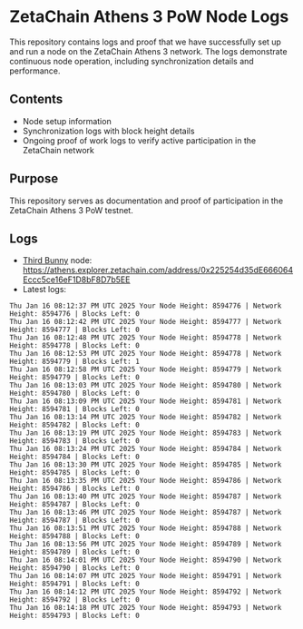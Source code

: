 # ZetaChain Athens 3 PoW Node Logs
This repository contains logs and proof that we have successfully set up and run a node on the ZetaChain Athens 3 network. The logs demonstrate continuous node operation, including synchronization details and performance.

## Contents
- Node setup information
- Synchronization logs with block height details
- Ongoing proof of work logs to verify active participation in the ZetaChain network

## Purpose
This repository serves as documentation and proof of participation in the ZetaChain Athens 3 PoW testnet.

## Logs

- [Third Bunny](https://thirdbunny.xyz/) node: https://athens.explorer.zetachain.com/address/0x225254d35dE666064Eccc5ce16eF1D8bF8D7b5EE
- Latest logs:
```
Thu Jan 16 08:12:37 PM UTC 2025 Your Node Height: 8594776 | Network Height: 8594776 | Blocks Left: 0
Thu Jan 16 08:12:42 PM UTC 2025 Your Node Height: 8594777 | Network Height: 8594777 | Blocks Left: 0
Thu Jan 16 08:12:48 PM UTC 2025 Your Node Height: 8594778 | Network Height: 8594778 | Blocks Left: 0
Thu Jan 16 08:12:53 PM UTC 2025 Your Node Height: 8594778 | Network Height: 8594779 | Blocks Left: 1
Thu Jan 16 08:12:58 PM UTC 2025 Your Node Height: 8594779 | Network Height: 8594779 | Blocks Left: 0
Thu Jan 16 08:13:03 PM UTC 2025 Your Node Height: 8594780 | Network Height: 8594780 | Blocks Left: 0
Thu Jan 16 08:13:09 PM UTC 2025 Your Node Height: 8594781 | Network Height: 8594781 | Blocks Left: 0
Thu Jan 16 08:13:14 PM UTC 2025 Your Node Height: 8594782 | Network Height: 8594782 | Blocks Left: 0
Thu Jan 16 08:13:19 PM UTC 2025 Your Node Height: 8594783 | Network Height: 8594783 | Blocks Left: 0
Thu Jan 16 08:13:24 PM UTC 2025 Your Node Height: 8594784 | Network Height: 8594784 | Blocks Left: 0
Thu Jan 16 08:13:30 PM UTC 2025 Your Node Height: 8594785 | Network Height: 8594785 | Blocks Left: 0
Thu Jan 16 08:13:35 PM UTC 2025 Your Node Height: 8594786 | Network Height: 8594786 | Blocks Left: 0
Thu Jan 16 08:13:40 PM UTC 2025 Your Node Height: 8594787 | Network Height: 8594787 | Blocks Left: 0
Thu Jan 16 08:13:46 PM UTC 2025 Your Node Height: 8594787 | Network Height: 8594787 | Blocks Left: 0
Thu Jan 16 08:13:51 PM UTC 2025 Your Node Height: 8594788 | Network Height: 8594788 | Blocks Left: 0
Thu Jan 16 08:13:56 PM UTC 2025 Your Node Height: 8594789 | Network Height: 8594789 | Blocks Left: 0
Thu Jan 16 08:14:01 PM UTC 2025 Your Node Height: 8594790 | Network Height: 8594790 | Blocks Left: 0
Thu Jan 16 08:14:07 PM UTC 2025 Your Node Height: 8594791 | Network Height: 8594791 | Blocks Left: 0
Thu Jan 16 08:14:12 PM UTC 2025 Your Node Height: 8594792 | Network Height: 8594792 | Blocks Left: 0
Thu Jan 16 08:14:18 PM UTC 2025 Your Node Height: 8594793 | Network Height: 8594793 | Blocks Left: 0
```

